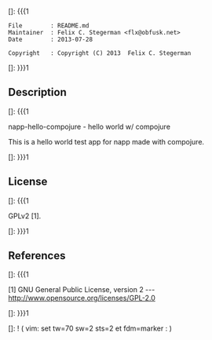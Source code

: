 []: {{{1

    File        : README.md
    Maintainer  : Felix C. Stegerman <flx@obfusk.net>
    Date        : 2013-07-28

    Copyright   : Copyright (C) 2013  Felix C. Stegerman

[]: }}}1

## Description
[]: {{{1

  napp-hello-compojure - hello world w/ compojure

  This is a hello world test app for napp made with compojure.

[]: }}}1

## License
[]: {{{1

  GPLv2 [1].

[]: }}}1

## References
[]: {{{1

  [1] GNU General Public License, version 2
  --- http://www.opensource.org/licenses/GPL-2.0

[]: }}}1

[]: ! ( vim: set tw=70 sw=2 sts=2 et fdm=marker : )
